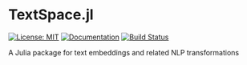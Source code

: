 # TextSpace.jl


[![License: MIT](https://img.shields.io/badge/License-MIT-green.svg)](LICENSE) 
[![Documentation](https://img.shields.io/badge/docs-stable-blue.svg)](https://mantzaris.github.io/TextSpace.jl/) 
[![Build Status](https://github.com/mantzaris/TextSpace.jl/actions/workflows/ci.yml/badge.svg?branch=main)](https://github.com/mantzaris/TextSpace.jl/actions)


A Julia package for text embeddings and related NLP transformations
